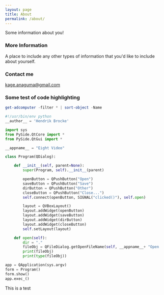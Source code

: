 ```yaml
---
layout: page
title: About
permalink: /about/
---
```


Some information about you!

### More Information

A place to include any other types of information that you'd like to include about yourself.

### Contact me

[kage.anaguma@gmail.com](mailto:kage.abaguma@gmail.com)


### Some test of code highlighting

```powershell
get-adcomputer -filter * | sort-object -Name
```

```python
#!/usr/bin/env python
__author__ = 'Hendrik Brocke'

import sys
from PySide.QtCore import *
from PySide.QtGui import *

__appname__ = "Eight Video"

class Program(QDialog):

    def __init__(self, parent=None):
        super(Program, self).__init__(parent)

        openButton = QPushButton("Open")
        saveButton = QPushButton("Save")
        dirButton = QPushButton("Other")
        closeButton = QPushButton("Close...")
        self.connect(openButton, SIGNAL("clicked()"), self.open)

        layout = QVBoxLayout()
        layout.addWidget(openButton)
        layout.addWidget(saveButton)
        layout.addWidget(dirButton)
        layout.addWidget(closeButton)
        self.setLayout(layout)

    def open(self):
        dir = "."
        fileObj = QFileDialog.getOpenFileName(self, __appname__+ "Open File Dialog",dir = dir, filter="Text files (*.txt)")
        print(fileObj)
        print(type(fileObj))

app = QApplication(sys.argv)
form = Program()
form.show()
app.exec_()
```

This is a test

